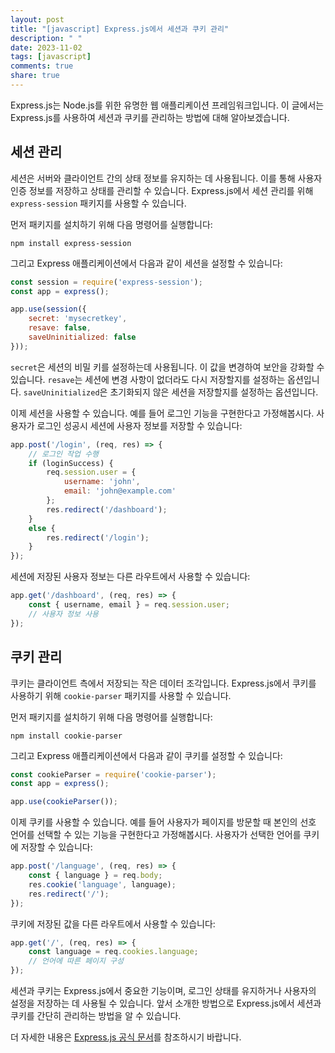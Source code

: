 ```yaml
---
layout: post
title: "[javascript] Express.js에서 세션과 쿠키 관리"
description: " "
date: 2023-11-02
tags: [javascript]
comments: true
share: true
---
```


Express.js는 Node.js를 위한 유명한 웹 애플리케이션 프레임워크입니다. 이 글에서는 Express.js를 사용하여 세션과 쿠키를 관리하는 방법에 대해 알아보겠습니다.

## 세션 관리

세션은 서버와 클라이언트 간의 상태 정보를 유지하는 데 사용됩니다. 이를 통해 사용자 인증 정보를 저장하고 상태를 관리할 수 있습니다. Express.js에서 세션 관리를 위해 `express-session` 패키지를 사용할 수 있습니다.

먼저 패키지를 설치하기 위해 다음 명령어를 실행합니다:

```
npm install express-session
```

그리고 Express 애플리케이션에서 다음과 같이 세션을 설정할 수 있습니다:

```javascript
const session = require('express-session');
const app = express();

app.use(session({
    secret: 'mysecretkey',
    resave: false,
    saveUninitialized: false
}));
```

`secret`은 세션의 비밀 키를 설정하는데 사용됩니다. 이 값을 변경하여 보안을 강화할 수 있습니다. `resave`는 세션에 변경 사항이 없더라도 다시 저장할지를 설정하는 옵션입니다. `saveUninitialized`은 초기화되지 않은 세션을 저장할지를 설정하는 옵션입니다.

이제 세션을 사용할 수 있습니다. 예를 들어 로그인 기능을 구현한다고 가정해봅시다. 사용자가 로그인 성공시 세션에 사용자 정보를 저장할 수 있습니다:

```javascript
app.post('/login', (req, res) => {
    // 로그인 작업 수행
    if (loginSuccess) {
        req.session.user = {
            username: 'john',
            email: 'john@example.com'
        };
        res.redirect('/dashboard');
    }
    else {
        res.redirect('/login');
    }
});
```

세션에 저장된 사용자 정보는 다른 라우트에서 사용할 수 있습니다:

```javascript
app.get('/dashboard', (req, res) => {
    const { username, email } = req.session.user;
    // 사용자 정보 사용
});
```

## 쿠키 관리

쿠키는 클라이언트 측에서 저장되는 작은 데이터 조각입니다. Express.js에서 쿠키를 사용하기 위해 `cookie-parser` 패키지를 사용할 수 있습니다.

먼저 패키지를 설치하기 위해 다음 명령어를 실행합니다:

```
npm install cookie-parser
```

그리고 Express 애플리케이션에서 다음과 같이 쿠키를 설정할 수 있습니다:

```javascript
const cookieParser = require('cookie-parser');
const app = express();

app.use(cookieParser());
```

이제 쿠키를 사용할 수 있습니다. 예를 들어 사용자가 페이지를 방문할 때 본인의 선호 언어를 선택할 수 있는 기능을 구현한다고 가정해봅시다. 사용자가 선택한 언어를 쿠키에 저장할 수 있습니다:

```javascript
app.post('/language', (req, res) => {
    const { language } = req.body;
    res.cookie('language', language);
    res.redirect('/');
});
```

쿠키에 저장된 값을 다른 라우트에서 사용할 수 있습니다:

```javascript
app.get('/', (req, res) => {
    const language = req.cookies.language;
    // 언어에 따른 페이지 구성
});
```

세션과 쿠키는 Express.js에서 중요한 기능이며, 로그인 상태를 유지하거나 사용자의 설정을 저장하는 데 사용될 수 있습니다. 앞서 소개한 방법으로 Express.js에서 세션과 쿠키를 간단히 관리하는 방법을 알 수 있습니다.

더 자세한 내용은 [Express.js 공식 문서](https://expressjs.com/)를 참조하시기 바랍니다.